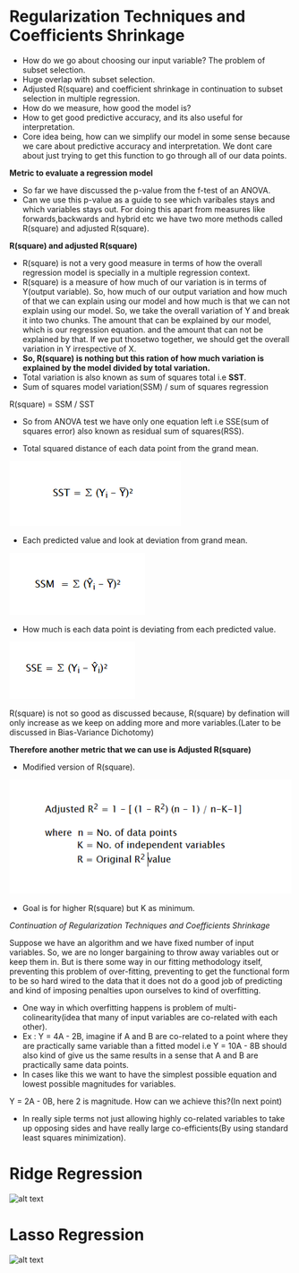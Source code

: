 # Regularization Techniques and Coefficients Shrinkage

- How do we go about choosing our input variable? The problem of subset selection.
- Huge overlap with subset selection.
- Adjusted R(square) and coefficient shrinkage in continuation to subset selection in multiple regression.
- How do we measure, how good the model is?
- How to get good predictive accuracy, and its also useful for interpretation.
- Core idea being, how can we simplify our model in some sense because we care about predictive accuracy and interpretation. We dont care about just trying to get this function to go through all of our data points.


**Metric to evaluate a regression model**
- So far we have discussed the p-value from the f-test of an ANOVA.
- Can we use this p-value as a guide to see which varibales stays and which variables stays out. For doing this apart from measures like forwards,backwards and hybrid etc we have two more methods called R(square) and adjusted R(square).

**R(square) and adjusted R(square)**
- R(square) is not a very good measure in terms of how the overall regression model is specially in a multiple regression context.
- R(square) is a measure of how much of our variation is in terms of Y(output variable). So, how much of our output variation and how much of that we can explain using our model and how much is that we can not explain using our model. So, we take the overall variation of Y and break it into two chunks. The amount that can be explained by our model, which is our regression equation. and the amount that can not be explained by that. If we put thosetwo together, we should get the overall variation in Y irrespective of X.
- **So, R(square) is nothing but this ration of how much variation is explained by the model divided by total variation.**
- Total variation is also known as sum of squares total i.e **SST**.
- Sum of squares model variation(SSM) / sum of squares regression

R(square) = SSM / SST

- So from ANOVA test we have only one equation left i.e SSE(sum of squares error) also known as residual sum of squares(RSS).

- Total squared distance of each data point from the grand mean.

![alt text](https://raw.githubusercontent.com/AbhishekKumar4/Data-Analytics/master/Machine%20Learning/Regularization%20Techniques%20and%20Coefficients%20Shrinkage/SST.PNG)

- Each predicted value and look at deviation from grand mean.

![alt text](https://raw.githubusercontent.com/AbhishekKumar4/Data-Analytics/master/Machine%20Learning/Regularization%20Techniques%20and%20Coefficients%20Shrinkage/SSM.PNG)

- How much is each data point is deviating from each predicted value.

![alt text](https://raw.githubusercontent.com/AbhishekKumar4/Data-Analytics/master/Machine%20Learning/Regularization%20Techniques%20and%20Coefficients%20Shrinkage/SSE.PNG)


R(square) is not so good as discussed because, R(square) by defination will only increase as we keep on adding more and more variables.(Later to be discussed in Bias-Variance Dichotomy)

**Therefore another metric that we can use is Adjusted R(square)**
 
 - Modified version of R(square).
 
 ![alt text](https://raw.githubusercontent.com/AbhishekKumar4/Data-Analytics/master/Machine%20Learning/Regularization%20Techniques%20and%20Coefficients%20Shrinkage/AdjustedRsquare.PNG)
 
 - Goal is for higher R(square) but K as minimum.
 
 
 *Continuation of Regularization Techniques and Coefficients Shrinkage*
 
Suppose we have an algorithm and we have fixed number of input variables. So, we are no longer bargaining to throw away variables out or keep them in. But is there some way in our fitting methodology itself, preventing this problem of over-fitting, preventing to get the functional form to be so hard wired to the data that it does not do a good job of predicting and kind of imposing penalties upon ourselves to kind of overfitting.
 
- One way in which overfitting happens is problem of multi-colinearity(idea that many of input variables are co-related with each other).
 - Ex : Y = 4A - 2B, imagine if A and B are co-related to a point where they are practically same variable than a fitted model i.e Y = 10A - 8B should also kind of give us the same results in a sense that A and B are practically same data points.
 - In cases like this we want to have the simplest possible equation and lowest possible magnitudes for variables.
 
 Y = 2A - 0B, here 2 is magnitude. How can we achieve this?(In next point)
 
 - In really siple terms not just allowing highly co-related variables to take up opposing sides and have really large co-efficients(By using standard least squares minimization).
 
 
# Ridge Regression

![alt text]()


# Lasso Regression

![alt text]()
 
 
 
 

